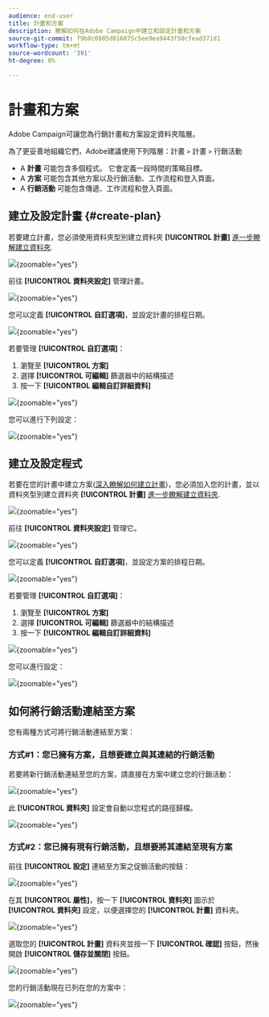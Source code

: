 ```yaml
---
audience: end-user
title: 計畫和方案
description: 瞭解如何在Adobe Campaign中建立和設定計畫和方案
source-git-commit: f9b8c0805d816075c5ee9ea9443f50cfead371d1
workflow-type: tm+mt
source-wordcount: '391'
ht-degree: 0%

---
```


# 計畫和方案

Adobe Campaign可讓您為行銷計畫和方案設定資料夾階層。

為了更妥善地組織它們，Adobe建議使用下列階層：計畫 `>` 計畫 `>` 行銷活動

* A **計畫** 可能包含多個程式。 它會定義一段時間的策略目標。
* A **方案** 可能包含其他方案以及行銷活動、工作流程和登入頁面。
* A **行銷活動** 可能包含傳遞、工作流程和登入頁面。

## 建立及設定計畫 {#create-plan}

若要建立計畫，您必須使用資料夾型別建立資料夾 **[!UICONTROL 計畫]** [進一步瞭解建立資料夾](create-manage-folder.md).

![](assets/plan_create.png){zoomable="yes"}

前往 **[!UICONTROL 資料夾設定]** 管理計畫。

![](assets/plan_settings.png){zoomable="yes"}

您可以定義 **[!UICONTROL 自訂選項]**，並設定計畫的排程日期。

![](assets/plan_options.png){zoomable="yes"}

若要管理  **[!UICONTROL 自訂選項]**：

1. 瀏覽至 **[!UICONTROL 方案]**
1. 選擇 **[!UICONTROL 可編輯]** 篩選器中的結構描述
1. 按一下 **[!UICONTROL 編輯自訂詳細資料]**

![](assets/plan_edit.png){zoomable="yes"}

您可以進行下列設定：

![](assets/plan_customfields.png){zoomable="yes"}

## 建立及設定程式

若要在您的計畫中建立方案([深入瞭解如何建立計畫](#create-plan))，您必須加入您的計畫，並以資料夾型別建立資料夾 **[!UICONTROL 計畫]** [進一步瞭解建立資料夾](create-manage-folder.md).

![](assets/program_create.png){zoomable="yes"}

前往 **[!UICONTROL 資料夾設定]** 管理它。

![](assets/program_settings.png){zoomable="yes"}

您可以定義 **[!UICONTROL 自訂選項]**，並設定方案的排程日期。

![](assets/program_options.png){zoomable="yes"}

若要管理  **[!UICONTROL 自訂選項]**：

1. 瀏覽至 **[!UICONTROL 方案]**
1. 選擇 **[!UICONTROL 可編輯]** 篩選器中的結構描述
1. 按一下 **[!UICONTROL 編輯自訂詳細資料]**

![](assets/program_edit.png){zoomable="yes"}

您可以進行設定：

![](assets/program_customfields.png){zoomable="yes"}

## 如何將行銷活動連結至方案

您有兩種方式可將行銷活動連結至方案：

### 方式#1：您已擁有方案，且想要建立與其連結的行銷活動

若要將新行銷活動連結至您的方案，請直接在方案中建立您的行銷活動：

![](assets/program_campaign_create.png){zoomable="yes"}

此 **[!UICONTROL 資料夾]** 設定會自動以您程式的路徑歸檔。

![](assets/program_campaign_folder.png){zoomable="yes"}

### 方式#2：您已擁有現有行銷活動，且想要將其連結至現有方案

前往 **[!UICONTROL 設定]** 連結至方案之促銷活動的按鈕：

![](assets/campaign_settings.png){zoomable="yes"}

在其 **[!UICONTROL 屬性]**，按一下 **[!UICONTROL 資料夾]** 圖示於 **[!UICONTROL 資料夾]** 設定，以便選擇您的 **[!UICONTROL 計畫]** 資料夾。

![](assets/campaign_folder.png){zoomable="yes"}

選取您的 **[!UICONTROL 計畫]** 資料夾並按一下 **[!UICONTROL 確認]** 按鈕，然後開啟 **[!UICONTROL 儲存並關閉]** 按鈕。

![](assets/campaign_linked.png){zoomable="yes"}

您的行銷活動現在已列在您的方案中：

![](assets/campaign_in_program.png){zoomable="yes"}